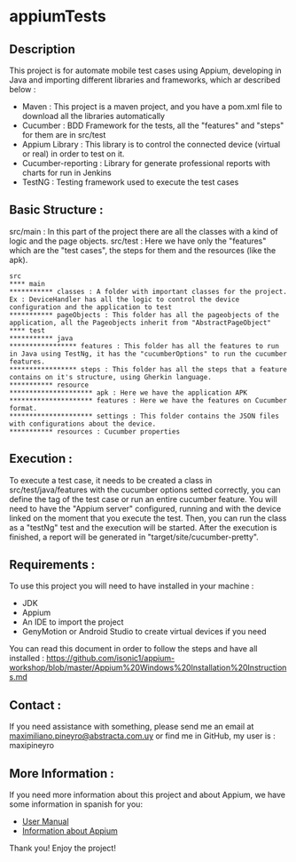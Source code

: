 # appiumTests

## Description

This project is for automate mobile test cases using Appium, developing in Java and importing different libraries and frameworks, which ar described below :

* Maven : This project is a maven project, and you have a pom.xml file to download all the libraries automatically
* Cucumber : BDD Framework for the tests, all the "features" and "steps" for them are in src/test
* Appium Library : This library is to control the connected device (virtual or real) in order to test on it.
* Cucumber-reporting : Library for generate professional reports with charts for run in Jenkins
* TestNG : Testing framework used to execute the test cases

## Basic Structure :

src/main : In this part of the project there are all the classes with a kind of logic and the page objects.
src/test : Here we have only the "features" which are the "test cases", the steps for them and the resources (like the apk).

```
src
**** main
*********** classes : A folder with important classes for the project. Ex : DeviceHandler has all the logic to control the device configuration and the application to test
*********** pageObjects : This folder has all the pageobjects of the application, all the Pageobjects inherit from "AbstractPageObject"
**** test
*********** java
***************** features : This folder has all the features to run in Java using TestNg, it has the "cucumberOptions" to run the cucumber features.
***************** steps : This folder has all the steps that a feature contains on it's structure, using Gherkin language.
*********** resource
********************* apk : Here we have the application APK
********************* features : Here we have the features on Cucumber format.
********************* settings : This folder contains the JSON files with configurations about the device.
*********** resources : Cucumber properties
```

## Execution :

To execute a test case, it needs to be created a class in src/test/java/features with the cucumber options setted correctly, you can define the tag of the test case
or run an entire cucumber feature.
You will need to have the "Appium server" configured, running and with the device linked on the moment that you execute the test.
Then, you can run the class as a "testNg" test and the execution will be started. After the execution is finished, a report will
be generated in "target/site/cucumber-pretty".

## Requirements :

To use this project you will need to have installed in your machine :

* JDK
* Appium
* An IDE to import the project
* GenyMotion or Android Studio to create virtual devices if you need

You can read this document in order to follow the steps and have all installed : https://github.com/isonic1/appium-workshop/blob/master/Appium%20Windows%20Installation%20Instructions.md

## Contact :

If you need assistance with something, please send me an email at maximiliano.pineyro@abstracta.com.uy   or find me in GitHub, my user is : maxipineyro

## More Information :

If you need more information about this project and about Appium, we have some information in spanish for you:

* [User Manual](src/test/resource/documentation/AppiumTests-Guiabasicadelproyecto.pdf)
* [Information about Appium](src/test/resource/documentation/Appium-en-windows-android.pdf)

Thank you!
Enjoy the project!